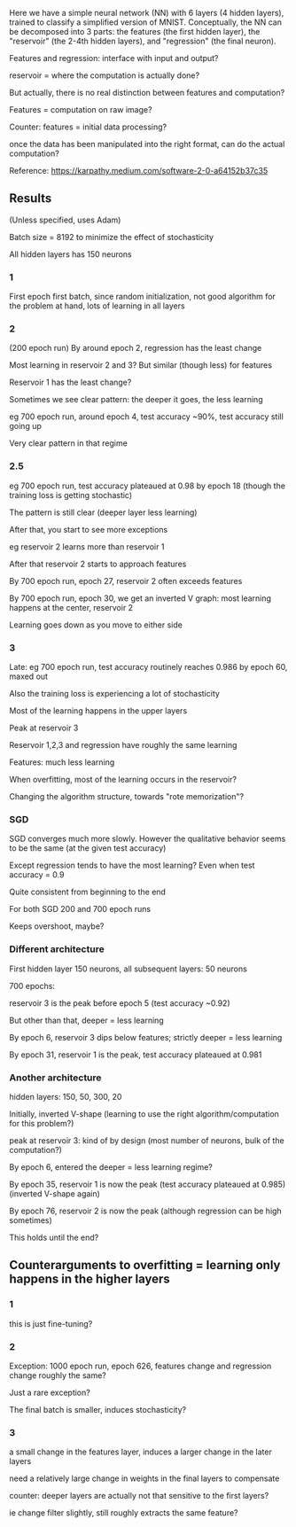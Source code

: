 Here we have a simple neural network (NN) with 6 layers (4 hidden layers), trained to classify a simplified version of MNIST.
Conceptually, the NN can be decomposed into 3 parts: the features (the first hidden layer), the "reservoir" 
(the 2-4th hidden layers), and "regression" (the final neuron).

Features and regression: interface with input and output?

reservoir = where the computation is actually done?

But actually, there is no real distinction between features and computation?

Features = computation on raw image?

Counter: features = initial data processing?

once the data has been manipulated into the right format, can do the actual computation?

Reference: https://karpathy.medium.com/software-2-0-a64152b37c35

## Results

(Unless specified, uses Adam)

Batch size = 8192 to minimize the effect of stochasticity

All hidden layers has 150 neurons

### 1
First epoch first batch, since random initialization, not good algorithm for the problem at hand, lots of learning in all layers


### 2
(200 epoch run) By around epoch 2, regression has the least change

Most learning in reservoir 2 and 3? But similar (though less) for features

Reservoir 1 has the least change?

Sometimes we see clear pattern: the deeper it goes, the less learning

eg 700 epoch run, around epoch 4, test accuracy ~90%, test accuracy still going up

Very clear pattern in that regime

### 2.5
eg 700 epoch run, test accuracy plateaued at 0.98 by epoch 18 (though the training loss is getting stochastic)

The pattern is still clear (deeper layer less learning)

After that, you start to see more exceptions

eg reservoir 2 learns more than reservoir 1

After that reservoir 2 starts to approach features 

By 700 epoch run, epoch 27, reservoir 2 often exceeds features

By 700 epoch run, epoch 30, we get an inverted V graph: most learning happens at the center, reservoir 2

Learning goes down as you move to either side


### 3
Late: eg 700 epoch run, test accuracy routinely reaches 0.986 by epoch 60, maxed out

Also the training loss is experiencing a lot of stochasticity

Most of the learning happens in the upper layers

Peak at reservoir 3

Reservoir 1,2,3 and regression have roughly the same learning

Features: much less learning


When overfitting, most of the learning occurs in the reservoir?

Changing the algorithm structure, towards "rote memorization"?

### SGD
SGD converges much more slowly. However the qualitative behavior seems to be the same (at the given test accuracy)

Except regression tends to have the most learning? Even when test accuracy = 0.9

Quite consistent from beginning to the end

For both SGD 200 and 700 epoch runs

Keeps overshoot, maybe?

### Different architecture
First hidden layer 150 neurons, all subsequent layers: 50 neurons

700 epochs:

reservoir 3 is the peak before epoch 5 (test accuracy ~0.92)

But other than that, deeper = less learning

By epoch 6, reservoir 3 dips below features; strictly deeper = less learning

By epoch 31, reservoir 1 is the peak, test accuracy plateaued at 0.981

### Another architecture

hidden layers: 150, 50, 300, 20

Initially, inverted V-shape (learning to use the right algorithm/computation for this problem?)

peak at reservoir 3: kind of by design (most number of neurons, bulk of the computation?)

By epoch 6, entered the deeper = less learning regime?

By epoch 35, reservoir 1 is now the peak (test accuracy plateaued at 0.985)(inverted V-shape again)

By epoch 76, reservoir 2 is now the peak (although regression can be high sometimes)

This holds until the end?

## Counterarguments to overfitting = learning only happens in the higher layers

### 1
this is just fine-tuning?

### 2
Exception: 1000 epoch run, epoch 626, features change and regression change roughly the same?

Just a rare exception?

The final batch is smaller, induces stochasticity?

### 3
a small change in the features layer, induces a larger change in the later layers

need a relatively large change in weights in the final layers to compensate

counter: deeper layers are actually not that sensitive to the first layers?

ie change filter slightly, still roughly extracts the same feature?


